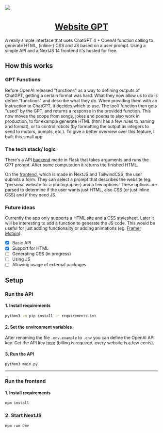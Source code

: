 <a href="/">
  <img src="https://i.imgur.com/uVJ89Tj.png">
  <h1 align="center">Website GPT</h1>
</a>

A really simple interface that uses ChatGPT 4 + OpenAI function calling to generate HTML, (inline-) CSS and JS based on a user prompt. Using a simple API and a NextJS 14 frontend it's hosted for free.

## How this works

### GPT Functions

Before OpenAI released "functions" as a way to defining outputs of ChatGPT, getting a certain format was hard. What they now allow us to do is define "functions" and describe what they do. When providing them with an instruction to ChatGPT, it decides which to use. The tool/ function then gets "used" by the GPT, and returns a response in the provided function. This now moves the scope from songs, jokes and poems to also work in production, to for example generate HTML (html has a few rules to naming and format), or to control robots (by formatting the output as integers to send to motors, pumpts, etc.).
To give a better overview over this feature, I built this small app

### The tech stack/ logic

There's a API [backend](https://github.com/0w9/website-gpt/tree/main/src/backend) made in Flask that takes arguments and runs the GPT prompt. After some computation it returns the finished HTML.

On the [frontend](https://github.com/0w9/website-gpt/tree/main/src/frontend), which is made in NextJS and TailwindCSS, the user submits a form. They can select a prompt that describes the website (eg. "personal website for a photographer) and a few options. These options are parsed to determine if the user wants just HTML, also CSS (or just inline CSS) and if they need JS.

### Future ideas

Currently the app only supports a HTML site and a CSS stylesheet. Later it will be interesting to add a function to generate the JS code. This would be useful for just adding functionality or adding animations (eg. [Framer Motion](https://www.framer.com/motion/)).

- [X] Basic API
- [X] Support for HTML
- [ ] Generating CSS (in progress)
- [ ] Using JS
- [ ] Allowing usage of external packages

## Setup

### Run the API

#### 1. Install requirements
```bash
python3 -m pip install -r requirements.txt
```

#### 2. Set the environment variables
After renaming the file `.env.example` to `.env` you can 
define the OpenAI API key. Get the API key [here](https://beta.openai.com/) (billing is required, every website is a few cents).

#### 3. Run the API
```bash
python3 main.py
```
---

### Run the frontend

#### 1. Install requirements
```bash
npm install 
```

### 2. Start NextJS
```bash
npm run dev
```
